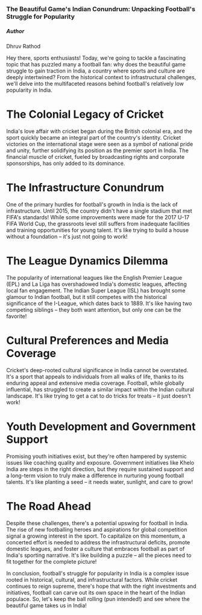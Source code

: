 ### The Beautiful Game's Indian Conundrum: Unpacking Football's Struggle for Popularity
##### Author 
Dhruv Rathod


Hey there, sports enthusiasts! Today, we're going to tackle a fascinating topic that has puzzled many a football fan: why does the beautiful game struggle to gain traction in India, a country where sports and culture are deeply intertwined? From the historical context to infrastructural challenges, we'll delve into the multifaceted reasons behind football's relatively low popularity in India.

# The Colonial Legacy of Cricket
India's love affair with cricket began during the British colonial era, and the sport quickly became an integral part of the country's identity. Cricket victories on the international stage were seen as a symbol of national pride and unity, further solidifying its position as the premier sport in India. The financial muscle of cricket, fueled by broadcasting rights and corporate sponsorships, has only added to its dominance.

# The Infrastructure Conundrum
One of the primary hurdles for football's growth in India is the lack of infrastructure. Until 2015, the country didn't have a single stadium that met FIFA's standards! While some improvements were made for the 2017 U-17 FIFA World Cup, the grassroots level still suffers from inadequate facilities and training opportunities for young talent. It's like trying to build a house without a foundation – it's just not going to work!

# The League Dynamics Dilemma
The popularity of international leagues like the English Premier League (EPL) and La Liga has overshadowed India's domestic leagues, affecting local fan engagement. The Indian Super League (ISL) has brought some glamour to Indian football, but it still competes with the historical significance of the I-League, which dates back to 1889. It's like having two competing siblings – they both want attention, but only one can be the favorite!

# Cultural Preferences and Media Coverage
Cricket's deep-rooted cultural significance in India cannot be overstated. It's a sport that appeals to individuals from all walks of life, thanks to its enduring appeal and extensive media coverage. Football, while globally influential, has struggled to create a similar impact within the Indian cultural landscape. It's like trying to get a cat to do tricks for treats – it just doesn't work!

# Youth Development and Government Support
Promising youth initiatives exist, but they're often hampered by systemic issues like coaching quality and exposure. Government initiatives like Khelo India are steps in the right direction, but they require sustained support and a long-term vision to truly make a difference in nurturing young football talents. It's like planting a seed – it needs water, sunlight, and care to grow!

# The Road Ahead
Despite these challenges, there's a potential upswing for football in India. The rise of new footballing heroes and aspirations for global competition signal a growing interest in the sport. To capitalize on this momentum, a concerted effort is needed to address the infrastructural deficits, promote domestic leagues, and foster a culture that embraces football as part of India's sporting narrative. It's like building a puzzle – all the pieces need to fit together for the complete picture!

In conclusion, football's struggle for popularity in India is a complex issue rooted in historical, cultural, and infrastructural factors. While cricket continues to reign supreme, there's hope that with the right investments and initiatives, football can carve out its own space in the heart of the Indian populace. So, let's keep the ball rolling (pun intended!) and see where the beautiful game takes us in India!